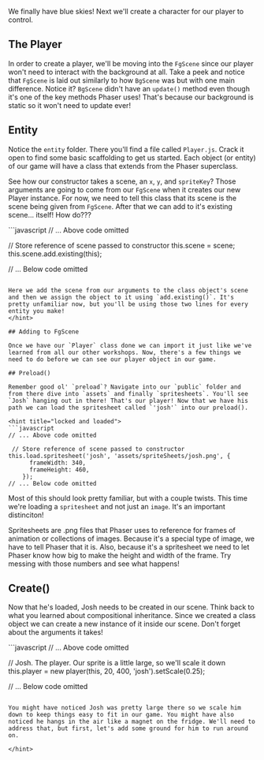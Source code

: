 We finally have blue skies! Next we'll create a character for our player to control.

## The Player

In order to create a player, we'll be moving into the `FgScene` since our player won't need to interact with the background at all. Take a peek and notice that `FgScene` is laid out similarly to how `BgScene` was but with one main difference. Notice it? `BgScene` didn't have an `update()` method even though it's one of the key methods Phaser uses! That's because our background is static so it won't need to update ever!

## Entity

Notice the `entity` folder. There you'll find a file called `Player.js`. Crack it open to find some basic scaffolding to get us started. Each object (or entity) of our game will have a class that extends from the Phaser superclass.

See how our constructor takes a scene, an `x`, `y`, and `spriteKey`? Those arguments are going to come from our `FgScene` when it creates our new Player instance. For now, we need to tell this class that its scene is the scene being given from `FgScene`. After that we can add to it's existing scene... itself! How do???

<hint title="solution">
```javascript
// ... Above code omitted

 // Store reference of scene passed to constructor
    this.scene = scene;
    this.scene.add.existing(this);


// ... Below code omitted
```

Here we add the scene from our arguments to the class object's scene and then we assign the object to it using `add.existing()`. It's pretty unfamiliar now, but you'll be using those two lines for every entity you make!
</hint>

## Adding to FgScene

Once we have our `Player` class done we can import it just like we've learned from all our other workshops. Now, there's a few things we need to do before we can see our player object in our game.

## Preload()

Remember good ol' `preload`? Navigate into our `public` folder and from there dive into `assets` and finally `spritesheets`. You'll see `Josh` hanging out in there! That's our player! Now that we have his path we can load the spritesheet called `'josh'` into our preload().

<hint title="locked and loaded">
```javascript
// ... Above code omitted

 // Store reference of scene passed to constructor
this.load.spritesheet('josh', 'assets/spriteSheets/josh.png', {
      frameWidth: 340,
      frameHeight: 460,
    });
// ... Below code omitted
```

Most of this should look pretty familiar, but with a couple twists. This time we're loading a `spritesheet` and not just an `image`. It's an important distinciton!

Spritesheets are .png files that Phaser uses to reference for frames of animation or collections of images. Because it's a special type of image, we have to tell Phaser that it is. Also, because it's a spritesheet we need to let Phaser know how big to make the height and width of the frame. Try messing with those numbers and see what happens!
</hint>

## Create()

Now that he's loaded, Josh needs to be created in our scene. Think back to what you learned about compositional inheritance. Since we created a class object we can create a new instance of it inside our scene. Don't forget about the arguments it takes!

<hint title="creation complete">
```javascript
// ... Above code omitted

 // Josh. The player. Our sprite is a little large, so we'll scale it down
    this.player = new player(this, 20, 400, 'josh').setScale(0.25);

// ... Below code omitted
```

You might have noticed Josh was pretty large there so we scale him down to keep things easy to fit in our game. You might have also noticed he hangs in the air like a magnet on the fridge. We'll need to address that, but first, let's add some ground for him to run around on.

</hint>
